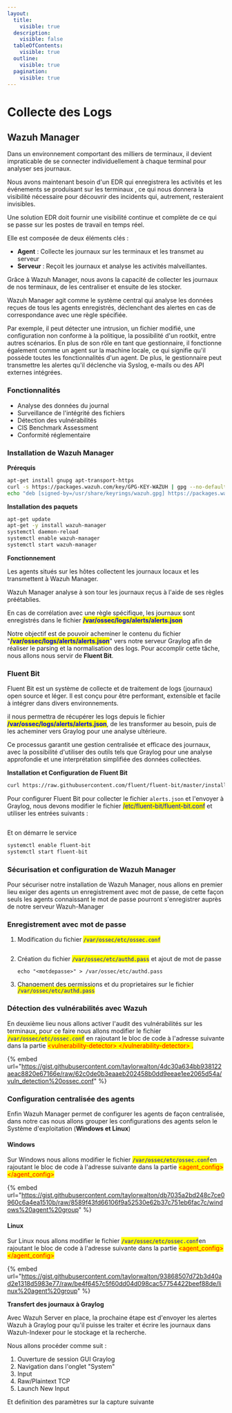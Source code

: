 ```yaml
---
layout:
  title:
    visible: true
  description:
    visible: false
  tableOfContents:
    visible: true
  outline:
    visible: true
  pagination:
    visible: true
---
```


# Collecte des Logs

## Wazuh Manager&#x20;

Dans un environnement comportant des milliers de terminaux, il devient impraticable de se connecter individuellement à chaque terminal pour analyser ses journaux.&#x20;

Nous avons maintenant besoin d'un EDR qui enregistrera les activités et les événements se produisant sur les terminaux , ce qui nous donnera la visibilité nécessaire pour découvrir des incidents qui, autrement, resteraient invisibles.&#x20;

Une solution EDR doit fournir une visibilité continue et complète de ce qui se passe sur les postes de travail en temps réel.

Elle est composée de deux éléments clés :&#x20;

* **Agent** : Collecte les journaux sur les terminaux et les transmet au serveur
* **Serveur** : Reçoit les journaux et analyse les activités malveillantes.

Grâce à Wazuh Manager, nous avons la capacité de collecter les journaux de nos terminaux, de les centraliser et ensuite de les stocker.

Wazuh Manager agit comme le système central qui analyse les données reçues de tous les agents enregistrés, déclenchant des alertes en cas de correspondance avec une règle spécifiée.&#x20;

Par exemple, il peut détecter une intrusion, un fichier modifié, une configuration non conforme à la politique, la possibilité d'un rootkit, entre autres scénarios. En plus de son rôle en tant que gestionnaire, il fonctionne également comme un agent sur la machine locale, ce qui signifie qu'il possède toutes les fonctionnalités d'un agent. De plus, le gestionnaire peut transmettre les alertes qu'il déclenche via Syslog, e-mails ou des API externes intégrées.

### **Fonctionnalités**

* Analyse des données du journal&#x20;
* Surveillance de l'intégrité des fichiers&#x20;
* Détection des vulnérabilités&#x20;
* CIS Benchmark Assessment
* Conformité réglementaire

### Installation de Wazuh Manager

**Prérequis**

```bash
apt-get install gnupg apt-transport-https
curl -s https://packages.wazuh.com/key/GPG-KEY-WAZUH | gpg --no-default-keyring --keyring gnupg-ring:/usr/share/keyrings/wazuh.gpg --import && chmod 644 /usr/share/keyrings/wazuh.gpg
echo "deb [signed-by=/usr/share/keyrings/wazuh.gpg] https://packages.wazuh.com/4.x/apt/ stable main" | tee -a /etc/apt/sources.list.d/wazuh.list
```

**Installation des paquets**

```bash
apt-get update
apt-get -y install wazuh-manager
systemctl daemon-reload
systemctl enable wazuh-manager
systemctl start wazuh-manager
```

**Fonctionnement**

Les agents situés sur les hôtes collectent les journaux locaux et les transmettent à Wazuh Manager.

Wazuh Manager analyse à son tour les journaux reçus à l'aide de ses règles préétablies.&#x20;

En cas de corrélation avec une règle spécifique, les journaux sont enregistrés dans le fichier <mark style="color:blue;">**/var/ossec/logs/alerts/alerts.json**</mark>

Notre objectif  est de pouvoir acheminer le contenu du fichier "<mark style="color:blue;">**/var/ossec/logs/alerts/alerts.json**</mark>" vers notre serveur Graylog afin de réaliser le parsing et la normalisation des logs. Pour accomplir cette tâche, nous allons nous servir de  **Fluent Bit**.

### **Fluent Bit**

Fluent Bit est un système de collecte et de traitement de logs (journaux) open source et léger. Il est conçu pour être performant, extensible et facile à intégrer dans divers environnements.&#x20;

il nous permettra de récupérer les logs depuis le fichier <mark style="color:blue;">**/var/ossec/logs/alerts/alerts.json**</mark>, de les transformer au besoin, puis de les acheminer vers Graylog pour une analyse ultérieure.

Ce processus garantit une gestion centralisée et efficace des journaux, avec la possibilité d'utiliser des outils tels que Graylog pour une analyse approfondie et une interprétation simplifiée des données collectées.

**Installation et Configuration de Fluent Bit**

```bash
curl https://raw.githubusercontent.com/fluent/fluent-bit/master/install.sh | sh
```

Pour configurer Fluent Bit pour collecter le fichier `alerts.json` et l'envoyer à Graylog, nous devons modifier le fichier <mark style="color:blue;">/etc/fluent-bit/fluent-bit.conf</mark> et utiliser les entrées suivants :&#x20;

<figure><img src=".gitbook/assets/image (2).png" alt=""><figcaption></figcaption></figure>

Et on démarre le service&#x20;

```bash
systemctl enable fluent-bit
systemctl start fluent-bit
```



### Sécurisation et configuration de Wazuh Manager&#x20;

Pour sécuriser notre installation de Wazuh Manager, nous allons en premier lieu exiger des agents un enregistrement avec mot de passe, de cette façon seuls les agents connaissant le mot de passe pourront s'enregistrer auprès de notre serveur Wazuh-Manager

### Enregistrement avec mot de passe&#x20;

1. Modification du fichier <mark style="color:blue;">`/var/ossec/etc/ossec.conf`</mark>&#x20;

<figure><img src=".gitbook/assets/image (109).png" alt=""><figcaption></figcaption></figure>

2.  Création du fichier <mark style="color:blue;">`/var/ossec/etc/authd.pass`</mark> et ajout de mot de passe&#x20;



    ```
    echo "<motdepasse>" > /var/ossec/etc/authd.pass
    ```
3. Changement des permissions et du proprietaires sur le fichier <mark style="color:blue;">`/var/ossec/etc/authd.pass`</mark>

### Détection des vulnérabilités avec Wazuh

En deuxième lieu nous allons activer l'audit des vulnérabilités sur les terminaux, pour ce faire nous allons modifier le fichier <mark style="color:blue;">`/var/ossec/etc/ossec.conf`</mark> en rajoutant le bloc de code à l'adresse suivante dans la partie <mark style="color:red;">\<vulnerability-detector>     \</vulnerability-detector> .</mark>

{% embed url="https://gist.githubusercontent.com/taylorwalton/4dc30a634bb938122aeac8820e67166e/raw/62c0de0b3eaaeb202458b0dd9eeae1ee2065d54a/vuln_detection%20ossec.conf" %}

### Configuration centralisée des agents

Enfin Wazuh Manager permet de configurer les agents de façon centralisée, dans notre cas nous allons grouper les configurations des agents selon le Système d'exploitation (**Windows et Linux**)

#### Windows

Sur Windows nous allons modifier le fichier <mark style="color:blue;">`/var/ossec/etc/ossec.conf`</mark>en rajoutant le bloc de code à l'adresse suivante dans la partie <mark style="color:red;">\<agent\_config>          \</agent\_config></mark>

{% embed url="https://gist.githubusercontent.com/taylorwalton/db7035a2bd248c7ce0960c6a4ea1510b/raw/8589f43fd66106f9a52530e62b37c751eb6fac7c/windows%20agent%20group" %}

#### Linux

Sur Linux nous allons modifier le fichier <mark style="color:blue;">`/var/ossec/etc/ossec.conf`</mark>en rajoutant le bloc de code à l'adresse suivante dans la partie <mark style="color:red;">\<agent\_config>          \</agent\_config></mark>

{% embed url="https://gist.githubusercontent.com/taylorwalton/93868507d72b3d40ad2e1318d5983e77/raw/be4f6457c5f60dd04d098cac57754422beef88de/linux%20agent%20group" %}

**Transfert des journaux à Graylog**

Avec Wazuh Server  en place, la prochaine étape est d'envoyer  les alertes Wazuh à Graylog pour qu'il puisse les traiter et écrire les journaux dans Wazuh-Indexer pour le stockage et la recherche.

Nous allons procéder comme suit :&#x20;

1. Ouverture de session GUI Graylog
2. Navigation dans l'onglet "System"
3. Input
4. Raw/Plaintext TCP&#x20;
5. Launch New Input&#x20;

Et definition des paramètres sur la capture suivante

<figure><img src=".gitbook/assets/image (133).png" alt=""><figcaption></figcaption></figure>
